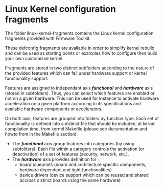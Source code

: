 # Linux Kernel configuration fragments
The folder linux-kernel-fragments contains the Linux kernel configuration fragments provided with Firmware Toolkit.

These defconfig fragments are available in order to simplify kernel rebuild and can be used as starting points or examples how to configure then build your own customized kernel.

Fragments are stored in two distinct subfolders according to the nature of the provided features which can fall under hardware support or kernel functionality support.

Features are assigned to independant axis ***functional*** and ***hardware*** axis (stored in subfolders). Thus, you can select which features are enabled or not on a given hardware. This can be used for instance to activate hardware acceleration on a given platform according to its specifications and available hardware components or accelerators.

On both axis, features are grouped into folders by function type. Each set of functionality is defined into a distinct file that should be included, at kernel compilation time, from kernel Makefile (please see documantation and howto from in the Makefile section).

* The ***functional*** axis group features into categories (by using subfolders). Each file within a category controls the activation (or deactivation) of a set of features (security, network, etc.).
* The ***hardware*** axis provides definition for :
  * board blueprints (board and architecture specific components, hardware dependant and tight functionalities)
  * device drivers (device support which can be reused and shared accross distinct boards using the same hardware)
